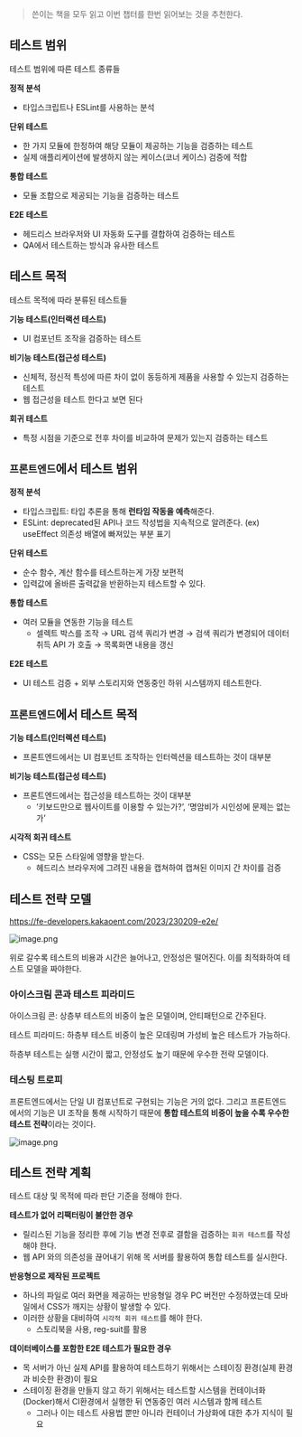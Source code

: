 > 쓴이는 책을 모두 읽고 이번 챕터를 한번 읽어보는 것을 추천한다.

## 테스트 범위

테스트 범위에 따른 테스트 종류들

**정적 분석**

- 타입스크립트나 ESLint를 사용하는 분석

**단위 테스트**

- 한 가지 모듈에 한정하여 해당 모듈이 제공하는 기능을 검증하는 테스트
- 실제 애플리케이션에 발생하지 않는 케이스(코너 케이스) 검증에 적합

**통합 테스트**

- 모듈 조합으로 제공되는 기능을 검증하는 테스트

**E2E 테스트**

- 헤드리스 브라우저와 UI 자동화 도구를 결합하여 검증하는 테스트
- QA에서 테스트하는 방식과 유사한 테스트

## 테스트 목적

테스트 목적에 따라 분류된 테스트들

**기능 테스트(인터랙션 테스트)**

- UI 컴포넌트 조작을 검증하는 테스트

**비기능 테스트(접근성 테스트)**

- 신체적, 정신적 특성에 따른 차이 없이 동등하게 제품을 사용할 수 있는지 검증하는 테스트
- 웹 접근성을 테스트 한다고 보면 된다

**회귀 테스트**

- 특정 시점을 기준으로 전후 차이를 비교하여 문제가 있는지 검증하는 테스트

## `프론트엔드`에서 테스트 범위

**정적 분석**

- 타입스크립트: 타입 추론을 통해 **런타임 작동을 예측**해준다.
- ESLint: deprecated된 API나 코드 작성법을 지속적으로 알려준다. (ex) useEffect 의존성 배열에 빠져있는 부분 표기

**단위 테스트**

- 순수 함수, 계산 함수를 테스트하는게 가장 보편적
- 입력값에 올바른 출력값을 반환하는지 테스트할 수 있다.

**통합 테스트**

- 여러 모듈을 연동한 기능을 테스트
  - 셀렉트 박스를 조작 → URL 검색 쿼리가 변경 → 검색 쿼리가 변경되어 데이터 취득 API 가 호출 → 목록화면 내용을 갱신

**E2E 테스트**

- UI 테스트 검증 + 외부 스토리지와 연동중인 하위 시스템까지 테스트한다.

## `프론트엔드`에서 테스트 목적

**기능 테스트(인터렉션 테스트)**

- 프론트엔드에서는 UI 컴포넌트 조작하는 인터렉션을 테스트하는 것이 대부분

**비기능 테스트(접근성 테스트)**

- 프론트엔드에서는 접근성을 테스트하는 것이 대부분
  - ‘키보드만으로 웹사이트를 이용할 수 있는가?’, ‘명암비가 시인성에 문제는 없는가’

**시각적 회귀 테스트**

- CSS는 모든 스타일에 영향을 받는다.
  - 헤드리스 브라우저에 그려진 내용을 캡쳐하여 캡쳐된 이미지 간 차이를 검증

## 테스트 전략 모델

https://fe-developers.kakaoent.com/2023/230209-e2e/

![image.png](attachment:5e9020d8-f113-4663-91dd-10832a3ec8b9:image.png)

위로 갈수록 테스트의 비용과 시간은 늘어나고, 안정성은 떨어진다. 이를 최적화하여 테스트 모델을 짜야한다.

### 아이스크림 콘과 테스트 피라미드

아이스크림 콘: 상층부 테스트의 비중이 높은 모델이며, 안티패턴으로 간주된다.

테스트 피라미드: 하층부 테스트 비중이 높은 모데링며 가성비 높은 테스트가 가능하다.

하층부 테스트는 실행 시간이 짧고, 안정성도 높기 때문에 우수한 전략 모델이다.

### 테스팅 트로피

프론트엔드에서는 단일 UI 컴포넌트로 구현되는 기능은 거의 없다. 그리고 프론트엔드에서의 기능은 UI 조작을 통해 시작하기 때문에 **통합 테스트의 비중이 높을 수록 우수한 테스트 전략**이라는 것이다.

![image.png](attachment:faa9f61d-b2d3-441b-bdeb-71ac405c80c9:image.png)

## 테스트 전략 계획

테스트 대상 및 목적에 따라 판단 기준을 정해야 한다.

**테스트가 없어 리팩터링이 불안한 경우**

- 릴리스된 기능을 정리한 후에 기능 변경 전후로 결함을 검증하는 `회귀 테스트`를 작성해야 한다.
- 웹 API 와의 의존성을 끊어내기 위해 목 서버를 활용하여 통합 테스트를 실시한다.

**반응형으로 제작된 프로젝트**

- 하나의 파일로 여러 화면을 제공하는 반응형일 경우 PC 버전만 수정하였는데 모바일에서 CSS가 깨지는 상황이 발생할 수 있다.
- 이러한 상황을 대비하여 `시각적 회귀 테스트`를 해야 한다.
  - 스토리북을 사용, reg-suit를 활용

**데이터베이스를 포함한 E2E 테스트가 필요한 경우**

- 목 서버가 아닌 실제 API를 활용하여 테스트하기 위해서는 스테이징 환경(실제 환경과 비슷한 환경)이 필요
- 스테이징 환경을 만들지 않고 하기 위해서는 테스트할 시스템을 컨테이너화(Docker)해서 CI환경에서 실행한 뒤 연동중인 여러 시스템과 함께 테스트
  - 그러나 이는 테스트 사용법 뿐만 아니라 컨테이너 가상화에 대한 추가 지식이 필요
